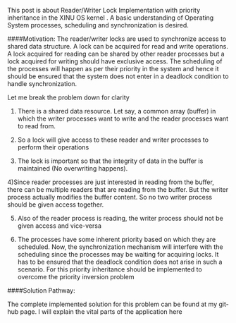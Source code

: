
This post is about Reader/Writer Lock Implementation with priority inheritance in the XINU OS kernel . A basic understanding of Operating System processes, scheduling and synchronization is desired.

####Motivation:
The reader/writer locks are used to synchronize access to shared data structure. A lock can be acquired for read and write operations. A lock acquired for reading can be shared by other reader processes but a lock acquired for writing should have exclusive access. The scheduling of the processes will happen as per their priority in the system and hence it should be ensured that the system does not enter in a deadlock condition to handle synchronization.

Let me break the problem down for clarity

1) There is a shared data resource. Let say, a common array (buffer) in which the writer processes want to write and the reader processes want to read from.


2) So a lock will give access to these reader and writer processes to perform their operations


3) The lock is important so that the integrity of data in the buffer is maintained (No overwriting happens).


4)Since reader processes are just interested in reading from the buffer, there can be multiple readers that are reading from the buffer. But the writer process actually modifies the buffer content. So no two writer process should be given access together.


5) Also of the reader process is reading, the writer process should not be given access and vice-versa


6) The processes have some inherent priority based on which they are scheduled. Now, the synchronization mechanism will interfere with the scheduling since the processes may be waiting for acquiring locks. It has to be ensured that the deadlock condition does not arise in such a scenario. For this priority inheritance should be implemented to overcome the priority inversion problem


####Solution Pathway:


The complete implemented solution for this problem can be found at my git-hub page. I will explain the vital parts of the application here


